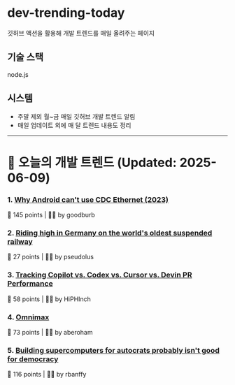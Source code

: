 # dev-trending-today
깃허브 액션을 활용해 개발 트렌드를 매일 올려주는 페이지

## 기술 스택
node.js
## 시스템
- 주말 제외 월~금 매일 깃허브 개발 트렌드 알림
- 매일 업데이트 외에 매 달 트렌드 내용도 정리
---

# 📰 오늘의 개발 트렌드 (Updated: 2025-06-09)

### 1. [Why Android can't use CDC Ethernet (2023)](https://jordemort.dev/blog/why-android-cant-use-cdc-ethernet/)
💬 145 points | 🧑‍💻 by goodburb

### 2. [Riding high in Germany on the world's oldest suspended railway](https://www.theguardian.com/travel/2025/jun/09/riding-high-in-germany-on-the-worlds-oldest-suspended-railway)
💬 27 points | 🧑‍💻 by pseudolus

### 3. [Tracking Copilot vs. Codex vs. Cursor vs. Devin PR Performance](https://aavetis.github.io/ai-pr-watcher/)
💬 58 points | 🧑‍💻 by HiPHInch

### 4. [Omnimax](https://computer.rip/2025-06-08-Omnimax.html)
💬 73 points | 🧑‍💻 by aberoham

### 5. [Building supercomputers for autocrats probably isn't good for democracy](https://helentoner.substack.com/p/supercomputers-for-autocrats)
💬 116 points | 🧑‍💻 by rbanffy


